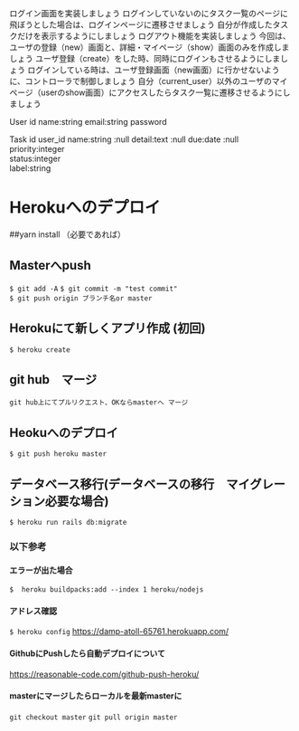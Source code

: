 ログイン画面を実装しましょう
ログインしていないのにタスク一覧のページに飛ぼうとした場合は、ログインページに遷移させましょう
自分が作成したタスクだけを表示するようにしましょう
ログアウト機能を実装しましょう
今回は、ユーザの登録（new）画面と、詳細・マイページ（show）画面のみを作成しましょう
ユーザ登録（create）をした時、同時にログインもさせるようにしましょう
ログインしている時は、ユーザ登録画面（new画面）に行かせないように、コントローラで制御しましょう
自分（current_user）以外のユーザのマイページ（userのshow画面）にアクセスしたらタスク一覧に遷移させるようにしましょう


User
  id
  name:string
  email:string
  password


Task
  id
  user_id
  name:string  :null
  detail:text  :null
  due:date  :null
  priority:integer  
  status:integer   
  label:string   





# Herokuへのデプロイ

##yarn install （必要であれば）
## Masterへpush
`$ git add -A`
`$ git commit -m "test commit"`  
`$ git push origin ブランチ名or master `

## Herokuにて新しくアプリ作成 (初回)
`$ heroku create `

## git hub　マージ
`git hub上にてプルリクエスト、OKならmasterへ
マージ`

## Heokuへのデプロイ
`$ git push heroku master `

## データベース移行(データベースの移行　マイグレーション必要な場合)
`$ heroku run rails db:migrate`

### 以下参考
#### エラーが出た場合
`$  heroku buildpacks:add --index 1 heroku/nodejs`
#### アドレス確認
`$ heroku config`
https://damp-atoll-65761.herokuapp.com/
#### GithubにPushしたら自動デプロイについて
https://reasonable-code.com/github-push-heroku/
#### masterにマージしたらローカルを最新masterに
`git checkout master`
`git pull origin master`
